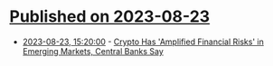 # [Published on 2023-08-23](index.md)

* [2023-08-23, 15:20:00](https://slashdot.org/story/23/08/23/1519208/crypto-has-amplified-financial-risks-in-emerging-markets-central-banks-say?utm_source=rss1.0mainlinkanon&utm_medium=feed) - [Crypto Has 'Amplified Financial Risks' in Emerging Markets, Central Banks Say](https://slashdot.org/story/23/08/23/1519208/crypto-has-amplified-financial-risks-in-emerging-markets-central-banks-say?utm_source=rss1.0mainlinkanon&utm_medium=feed)
